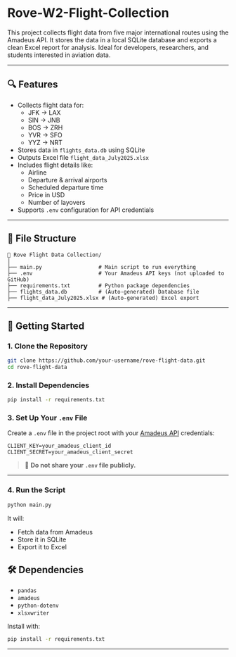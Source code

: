 # Rove-W2-Flight-Collection
This project collects flight data from five major international routes using the Amadeus API. It stores the data in a local SQLite database and exports a clean Excel report for analysis. Ideal for developers, researchers, and students interested in aviation data.

---

## 🔍 Features

- Collects flight data for:
  - JFK → LAX
  - SIN → JNB
  - BOS → ZRH
  - YVR → SFO
  - YYZ → NRT
- Stores data in `flights_data.db` using SQLite
- Outputs Excel file `flight_data_July2025.xlsx`
- Includes flight details like:
  - Airline
  - Departure & arrival airports
  - Scheduled departure time
  - Price in USD
  - Number of layovers
- Supports `.env` configuration for API credentials

---

## 📁 File Structure

```
📂 Rove Flight Data Collection/
│
├── main.py                  # Main script to run everything
├── .env                     # Your Amadeus API keys (not uploaded to GitHub)
├── requirements.txt         # Python package dependencies
├── flights_data.db          # (Auto-generated) Database file
├── flight_data_July2025.xlsx # (Auto-generated) Excel export
```

---

## 🚀 Getting Started

### 1. Clone the Repository

```bash
git clone https://github.com/your-username/rove-flight-data.git
cd rove-flight-data
```

### 2. Install Dependencies

```bash
pip install -r requirements.txt
```

### 3. Set Up Your `.env` File

Create a `.env` file in the project root with your [Amadeus API](https://developers.amadeus.com) credentials:

```env
CLIENT_KEY=your_amadeus_client_id
CLIENT_SECRET=your_amadeus_client_secret
```

> 🔐 **Do not share your `.env` file publicly.**

---

### 4. Run the Script

```bash
python main.py
```

It will:
- Fetch data from Amadeus
- Store it in SQLite
- Export it to Excel


## 🛠 Dependencies

- `pandas`
- `amadeus`
- `python-dotenv`
- `xlsxwriter`

Install with:

```bash
pip install -r requirements.txt
```

---

